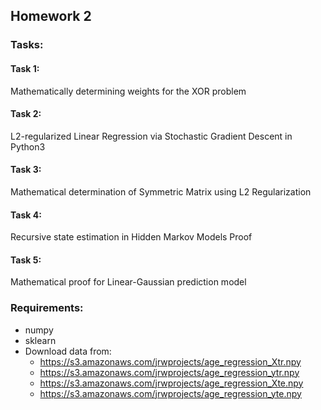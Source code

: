 ## Homework 2

### Tasks:

#### Task 1:
Mathematically determining weights for the XOR problem

#### Task 2:
L2-regularized Linear Regression via Stochastic Gradient Descent in Python3

#### Task 3:
Mathematical determination of Symmetric Matrix using L2 Regularization

#### Task 4:
Recursive state estimation in Hidden Markov Models Proof

#### Task 5:
Mathematical proof for Linear-Gaussian prediction model


### Requirements:
* numpy
* sklearn
* Download data from:
	* https://s3.amazonaws.com/jrwprojects/age_regression_Xtr.npy
	* https://s3.amazonaws.com/jrwprojects/age_regression_ytr.npy
	* https://s3.amazonaws.com/jrwprojects/age_regression_Xte.npy
	* https://s3.amazonaws.com/jrwprojects/age_regression_yte.npy